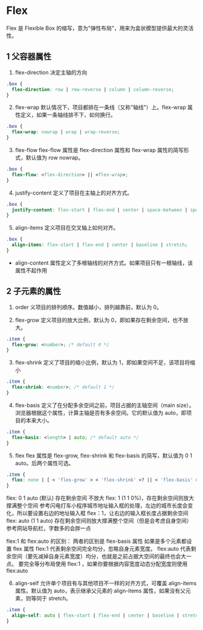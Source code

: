 # Flex

Flex 是 Flexible Box 的缩写，意为"弹性布局"，用来为盒状模型提供最大的灵活性。

## 1 父容器属性

1. flex-direction
   决定主轴的方向

```css
.box {
  flex-direction: row | row-reverse | column | column-reverse;
}
```

2. flex-wrap
   默认情况下，项目都排在一条线（又称"轴线"）上。flex-wrap 属性定义，如果一条轴线排不下，如何换行。

```css
.box {
  flex-wrap: nowrap | wrap | wrap-reverse;
}
```

3. flex-flow
   flex-flow 属性是 flex-direction 属性和 flex-wrap 属性的简写形式，默认值为 row nowrap。

```css
.box {
  flex-flow: <flex-direction> || <flex-wrap>;
}
```

4. justify-content
   定义了项目在主轴上的对齐方式。

```css
.box {
  justify-content: flex-start | flex-end | center | space-between | space-around;
}
```

5. align-items
   定义项目在交叉轴上如何对齐。

```css
.box {
  align-items: flex-start | flex-end | center | baseline | stretch;
}
```

- align-content
  属性定义了多根轴线的对齐方式。如果项目只有一根轴线，该属性不起作用

## 2 子元素的属性

1. order
   义项目的排列顺序。数值越小，排列越靠前，默认为 0。

2. flex-grow
   定义项目的放大比例，默认为 0，即如果存在剩余空间，也不放大。

```css
.item {
  flex-grow: <number>; /* default 0 */
}
```

3. flex-shrink
   定义了项目的缩小比例，默认为 1，即如果空间不足，该项目将缩小

```css
.item {
  flex-shrink: <number>; /* default 1 */
}
```

4. flex-basis
   定义了在分配多余空间之前，项目占据的主轴空间（main size）。浏览器根据这个属性，计算主轴是否有多余空间。它的默认值为 auto，即项目的本来大小。

```css
.item {
  flex-basis: <length> | auto; /* default auto */
}
```

5. flex
   flex 属性是 flex-grow, flex-shrink 和 flex-basis 的简写，默认值为 0 1 auto。后两个属性可选。

```css
.item {
  flex: none | [ < 'flex-grow' > < 'flex-shrink' >? || < 'flex-basis' > ];
}
```

flex: 0 1 auto (默认) 存在剩余空间 不放大
flex: 1 (1 1 0%)，存在剩余空间则放大撑满整个空间
参考闪电打车小程序城市地址输入框的处理，左边的城市长度会变化，所以要设置右边的地址输入框 flex：1，让右边的输入框长度占据剩余空间
flex: auto (1 1 auto) 存在剩余空间则放大撑满整个空间（但是会考虑自身空间）
参考网站导航栏，字数多的会胖一点

flex:1 和 flex:auto 的区别：
两者的区别是 flex-basis 属性
如果是多个元素都设置 flex 属性
flex:1 代表剩余空间完全均分，忽略自身元素宽度。
flex:auto 代表剩余空间（要先减掉自身元素宽度）均分，也就是之前占据大空间的最终也会大一点。
要完全等分布局使用 flex:1 ，如果你要根据内容宽度动态分配宽度则使用 flex:auto

6. align-self
   允许单个项目有与其他项目不一样的对齐方式，可覆盖 align-items 属性。默认值为 auto，表示继承父元素的 align-items 属性，如果没有父元素，则等同于 stretch。

```css
.item {
  align-self: auto | flex-start | flex-end | center | baseline | stretch;
}
```
